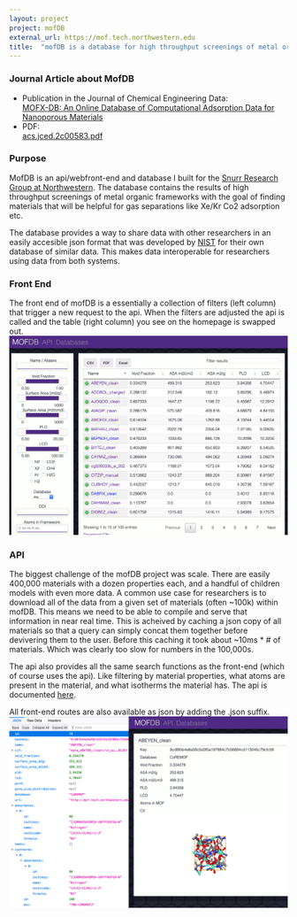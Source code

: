 ```yaml
---
layout: project
project: mofDB
external_url: https://mof.tech.northwestern.edu
title:  "mofDB is a database for high throughput screenings of metal organic frameworks. >4 Million Records"
---
```


### Journal Article about MofDB
- Publication in the Journal of Chemical Engineering Data:<br/>
  [MOFX-DB: An Online Database of Computational Adsorption Data for Nanoporous Materials](https://pubs.acs.org/doi/10.1021/acs.jced.2c00583)
- PDF:<br/>
  [acs.jced.2c00583.pdf](/assets/files/acs.jced.2c00583.pdf)

### Purpose

MofDB is an api/webfront-end and database I built for the [Snurr Research Group at Northwestern](http://www.iec.northwestern.edu/). The database
contains the results of high throughput screenings of metal organic frameworks with the goal of finding materials that will
be helpful for gas separations like Xe/Kr Co2 adsorption etc.

The database provides a way to share data with other researchers in an easily accesible json format that was developed by [NIST](https://adsorbents.nist.gov/) for their own database of similar data. This makes
data interoperable for researchers using data from both systems.


### Front End

The front end of mofDB is a essentially a collection of filters (left column) that trigger a new request to the api. When the filters are adjusted the api is called and the table (right column) you see on the homepage is swapped out.
![mofdb_homepage](/assets/images/mofdb_homepage.png)

### API

The biggest challenge of the mofDB project was scale. There are easily 400,000 materials with a dozen properties each, and a handful of children models with even more data. 
A common use case for  researchers is to download all of the data from a given set of materials (often ~100k) within mofDB.  This means we need
to be able to compile and serve that information in near real time. This is acheived by caching a json copy of all materials so
that a query can simply concat them together before devivering them to the user. Before this caching it took about ~10ms * # of materials.
Which was clearly too slow for numbers in the 100,000s.

The api also provides all the same search functions as the front-end (which of course uses the api). Like filtering by material properties,
what atoms are present in the material, and what isotherms the material has. The api is documented [here](https://mof.tech.northwestern.edu/api).

All front-end routes are also available as json by adding the .json suffix.
    ![json and html views of the same page](/assets/images/json_or_html.jpg)


